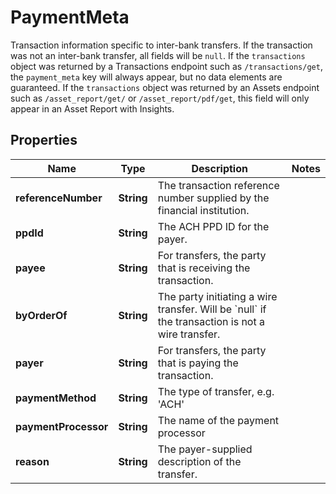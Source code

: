 

# PaymentMeta

Transaction information specific to inter-bank transfers. If the transaction was not an inter-bank transfer, all fields will be `null`.  If the `transactions` object was returned by a Transactions endpoint such as `/transactions/get`, the `payment_meta` key will always appear, but no data elements are guaranteed. If the `transactions` object was returned by an Assets endpoint such as `/asset_report/get/` or `/asset_report/pdf/get`, this field will only appear in an Asset Report with Insights.

## Properties

| Name | Type | Description | Notes |
|------------ | ------------- | ------------- | -------------|
|**referenceNumber** | **String** | The transaction reference number supplied by the financial institution. |  |
|**ppdId** | **String** | The ACH PPD ID for the payer. |  |
|**payee** | **String** | For transfers, the party that is receiving the transaction. |  |
|**byOrderOf** | **String** | The party initiating a wire transfer. Will be &#x60;null&#x60; if the transaction is not a wire transfer. |  |
|**payer** | **String** | For transfers, the party that is paying the transaction. |  |
|**paymentMethod** | **String** | The type of transfer, e.g. &#39;ACH&#39; |  |
|**paymentProcessor** | **String** | The name of the payment processor |  |
|**reason** | **String** | The payer-supplied description of the transfer. |  |



